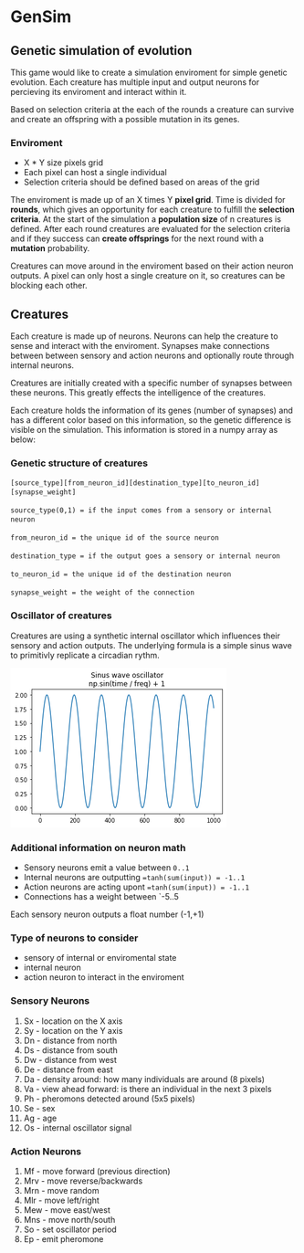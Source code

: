 # GenSim
## Genetic simulation of evolution

This game would like to create a simulation enviroment for simple genetic evolution. Each creature has multiple input and output neurons for percieving its enviroment and interact within it.

Based on selection criteria at the each of the rounds a creature can survive and create an offspring with a possible mutation in its genes.

### Enviroment
- X * Y size pixels grid
- Each pixel can host a single individual
- Selection criteria should be defined based on areas of the grid 

The enviroment is made up of an X times Y **pixel grid**. Time is divided for **rounds**, which gives an opportunity for each creature to fulfill the **selection criteria**. At the start of the simulation a **population size** of n creatures is defined. After each round creatures are evaluated for the selection criteria and if they success can **create offsprings** for the next round with a **mutation** probability. 

 Creatures can move around in the enviroment based on their action neuron outputs. A pixel can only host a single creature on it, so creatures can be blocking each other.

## Creatures

Each creature is made up of neurons. Neurons can help the creature to sense and interact with the enviroment. Synapses make connections between between sensory and action neurons and optionally route through internal neurons.

Creatures are initially created with a specific number of synapses between these neurons. This greatly effects the intelligence of the creatures. 

Each creature holds the information of its genes (number of synapses) and has a different color based on this information, so the genetic difference is visible on the simulation. This information is stored in a numpy array as below:

### Genetic structure of creatures
```
[source_type][from_neuron_id][destination_type][to_neuron_id][synapse_weight]

source_type(0,1) = if the input comes from a sensory or internal neuron

from_neuron_id = the unique id of the source neuron

destination_type = if the output goes a sensory or internal neuron

to_neuron_id = the unique id of the destination neuron

synapse_weight = the weight of the connection
```

### Oscillator of creatures

Creatures are using a synthetic internal oscillator which influences their sensory and action outputs. The underlying formula is a simple sinus wave to primitivly replicate a circadian rythm.

![sinus-wave-oscillator](oscillator.png)

### Additional information on neuron math

- Sensory neurons emit a value between `0..1`
- Internal neurons are outputting `=tanh(sum(input)) = -1..1`
- Action neurons are acting upont `=tanh(sum(input)) = -1..1`
- Connections has a weight between `-5..5

Each sensory neuron outputs a float number (-1,+1) 

### Type of neurons to consider
- sensory of internal or enviromental state
- internal neuron
- action neuron to interact in the enviroment

### Sensory Neurons
1. Sx - location on the X axis
2. Sy - location on the Y axis
3. Dn - distance from north
4. Ds - distance from south
5. Dw - distance from west
6. De - distance from east
7. Da - density around: how many individuals are around (8 pixels)
8. Va - view ahead forward: is there an individual in the next 3 pixels
9. Ph - pheromons detected around (5x5 pixels)
10. Se - sex
11. Ag - age
12. Os - internal oscillator signal

### Action Neurons
1. Mf - move forward (previous direction)
2. Mrv - move reverse/backwards
3. Mrn - move random
4. Mlr - move left/right
5. Mew - move east/west
6. Mns - move north/south
7. So - set oscillator period
8. Ep - emit pheromone